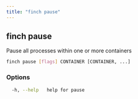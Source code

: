 ```yaml
---
title: "finch pause"
---
```


## finch pause

Pause all processes within one or more containers

```bash
finch pause [flags] CONTAINER [CONTAINER, ...]
```

### Options

```bash
  -h, --help   help for pause
```
